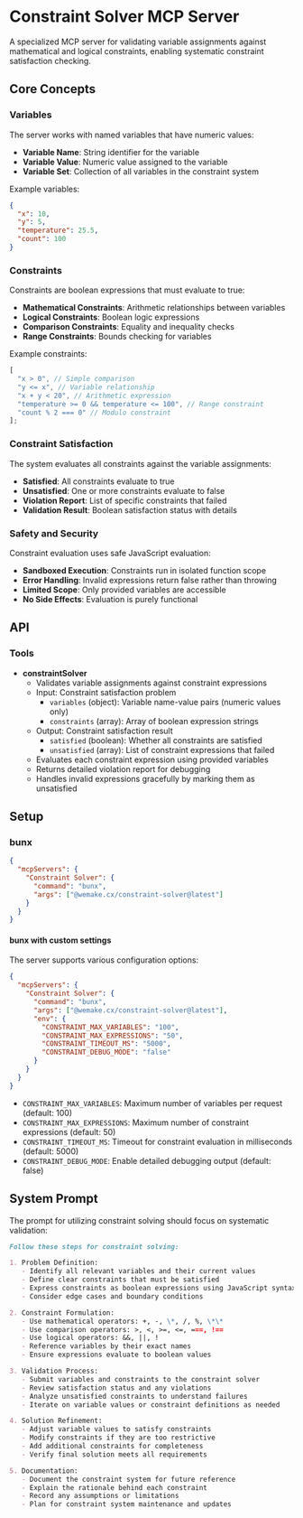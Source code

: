 # Constraint Solver MCP Server

A specialized MCP server for validating variable assignments against mathematical and logical constraints, enabling
systematic constraint satisfaction checking.

## Core Concepts

### Variables

The server works with named variables that have numeric values:

- **Variable Name**: String identifier for the variable
- **Variable Value**: Numeric value assigned to the variable
- **Variable Set**: Collection of all variables in the constraint system

Example variables:

```json
{
  "x": 10,
  "y": 5,
  "temperature": 25.5,
  "count": 100
}
```

### Constraints

Constraints are boolean expressions that must evaluate to true:

- **Mathematical Constraints**: Arithmetic relationships between variables
- **Logical Constraints**: Boolean logic expressions
- **Comparison Constraints**: Equality and inequality checks
- **Range Constraints**: Bounds checking for variables

Example constraints:

```javascript
[
  "x > 0", // Simple comparison
  "y <= x", // Variable relationship
  "x + y < 20", // Arithmetic expression
  "temperature >= 0 && temperature <= 100", // Range constraint
  "count % 2 === 0" // Modulo constraint
];
```

### Constraint Satisfaction

The system evaluates all constraints against the variable assignments:

- **Satisfied**: All constraints evaluate to true
- **Unsatisfied**: One or more constraints evaluate to false
- **Violation Report**: List of specific constraints that failed
- **Validation Result**: Boolean satisfaction status with details

### Safety and Security

Constraint evaluation uses safe JavaScript evaluation:

- **Sandboxed Execution**: Constraints run in isolated function scope
- **Error Handling**: Invalid expressions return false rather than throwing
- **Limited Scope**: Only provided variables are accessible
- **No Side Effects**: Evaluation is purely functional

## API

### Tools

- **constraintSolver**
  - Validates variable assignments against constraint expressions
  - Input: Constraint satisfaction problem
    - `variables` (object): Variable name-value pairs (numeric values only)
    - `constraints` (array): Array of boolean expression strings
  - Output: Constraint satisfaction result
    - `satisfied` (boolean): Whether all constraints are satisfied
    - `unsatisfied` (array): List of constraint expressions that failed
  - Evaluates each constraint expression using provided variables
  - Returns detailed violation report for debugging
  - Handles invalid expressions gracefully by marking them as unsatisfied

## Setup

### bunx

```json
{
  "mcpServers": {
    "Constraint Solver": {
      "command": "bunx",
      "args": ["@wemake.cx/constraint-solver@latest"]
    }
  }
}
```

#### bunx with custom settings

The server supports various configuration options:

```json
{
  "mcpServers": {
    "Constraint Solver": {
      "command": "bunx",
      "args": ["@wemake.cx/constraint-solver@latest"],
      "env": {
        "CONSTRAINT_MAX_VARIABLES": "100",
        "CONSTRAINT_MAX_EXPRESSIONS": "50",
        "CONSTRAINT_TIMEOUT_MS": "5000",
        "CONSTRAINT_DEBUG_MODE": "false"
      }
    }
  }
}
```

- `CONSTRAINT_MAX_VARIABLES`: Maximum number of variables per request (default: 100)
- `CONSTRAINT_MAX_EXPRESSIONS`: Maximum number of constraint expressions (default: 50)
- `CONSTRAINT_TIMEOUT_MS`: Timeout for constraint evaluation in milliseconds (default: 5000)
- `CONSTRAINT_DEBUG_MODE`: Enable detailed debugging output (default: false)

## System Prompt

The prompt for utilizing constraint solving should focus on systematic validation:

```markdown
Follow these steps for constraint solving:

1. Problem Definition:
   - Identify all relevant variables and their current values
   - Define clear constraints that must be satisfied
   - Express constraints as boolean expressions using JavaScript syntax
   - Consider edge cases and boundary conditions

2. Constraint Formulation:
   - Use mathematical operators: +, -, \*, /, %, \*\*
   - Use comparison operators: >, <, >=, <=, ===, !==
   - Use logical operators: &&, ||, !
   - Reference variables by their exact names
   - Ensure expressions evaluate to boolean values

3. Validation Process:
   - Submit variables and constraints to the constraint solver
   - Review satisfaction status and any violations
   - Analyze unsatisfied constraints to understand failures
   - Iterate on variable values or constraint definitions as needed

4. Solution Refinement:
   - Adjust variable values to satisfy constraints
   - Modify constraints if they are too restrictive
   - Add additional constraints for completeness
   - Verify final solution meets all requirements

5. Documentation:
   - Document the constraint system for future reference
   - Explain the rationale behind each constraint
   - Record any assumptions or limitations
   - Plan for constraint system maintenance and updates
```
